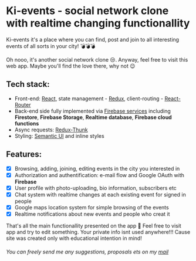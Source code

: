 # Ki-events - social network clone with realtime changing functionallity

Ki-events it's a place where you can find, post and join to all interesting events of all sorts in your city! 💣💣💣

Oh nooo, it's another social network clone 😒. Anyway, feel free to visit this web app. Maybe you'll find the love there, why not 😉

## Tech stack:
* Front-end: [React](https://reactjs.org), state management - [Redux](https://redux.js.org), client-routing - [React-Router](https://reacttraining.com/react-router)
* Back-end side fully implemented via [Firebase services](https://firebase.google.com) including **Firestore**, **Firebase Storage**, **Realtime database**, **Firebase cloud functions**
* Async requests: [Redux-Thunk](https://github.com/reduxjs/redux-thunk)
* Styling: [Semantic UI](https://semantic-ui.com) and inline styles

## Features: 
- [x] Browsing, adding, joining, editing events in the city you interested in
- [x] Authorization and authentification: e-mail flow and Google OAuth with **Firebase**
- [x] User profile with photo-uploading, bio information, subscribers etc
- [x] Chat system with realtime changes at each existing event for signed in people
- [x] Google maps location system for simple browsing of the events
- [x] Realtime notifications about new events and people who creat it

That's all the main functionallity presented on the app 🤘 Feel free to visit app and try to edit something. Your private info isnt used anywhere!!! Cause site was created only with educational intention in mind!


###### You can  freely send me any suggestions, proposals ets on my <a href="mailto:dimasmakouz@gmail.com" target="blank">mail</a>
